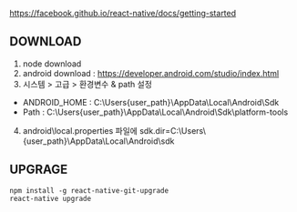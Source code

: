 

https://facebook.github.io/react-native/docs/getting-started

## DOWNLOAD
1. node download
2. android download : https://developer.android.com/studio/index.html
3. 시스템 > 고급 > 환경변수 & path 설정
  - ANDROID_HOME : C:\Users\{user_path}\AppData\Local\Android\Sdk
  - Path : C:\Users\{user_path}\AppData\Local\Android\Sdk\platform-tools
4. android\local.properties 파일에 sdk.dir=C\:\\Users\\{user_path}\\AppData\\Local\\Android\\sdk 



## UPGRAGE
```
npm install -g react-native-git-upgrade
react-native upgrade
```

